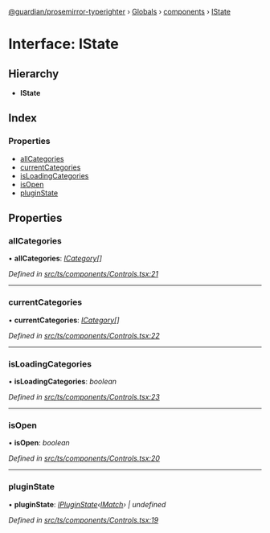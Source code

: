 [@guardian/prosemirror-typerighter](../README.md) › [Globals](../globals.md) › [components](../modules/components.md) › [IState](components.istate-2.md)

# Interface: IState

## Hierarchy

* **IState**

## Index

### Properties

* [allCategories](components.istate-2.md#allcategories)
* [currentCategories](components.istate-2.md#currentcategories)
* [isLoadingCategories](components.istate-2.md#isloadingcategories)
* [isOpen](components.istate-2.md#isopen)
* [pluginState](components.istate-2.md#pluginstate)

## Properties

###  allCategories

• **allCategories**: *[ICategory](interfaces.icategory.md)[]*

*Defined in [src/ts/components/Controls.tsx:21](https://github.com/guardian/prosemirror-typerighter/blob/530a4bd/src/ts/components/Controls.tsx#L21)*

___

###  currentCategories

• **currentCategories**: *[ICategory](interfaces.icategory.md)[]*

*Defined in [src/ts/components/Controls.tsx:22](https://github.com/guardian/prosemirror-typerighter/blob/530a4bd/src/ts/components/Controls.tsx#L22)*

___

###  isLoadingCategories

• **isLoadingCategories**: *boolean*

*Defined in [src/ts/components/Controls.tsx:23](https://github.com/guardian/prosemirror-typerighter/blob/530a4bd/src/ts/components/Controls.tsx#L23)*

___

###  isOpen

• **isOpen**: *boolean*

*Defined in [src/ts/components/Controls.tsx:20](https://github.com/guardian/prosemirror-typerighter/blob/530a4bd/src/ts/components/Controls.tsx#L20)*

___

###  pluginState

• **pluginState**: *[IPluginState](state.ipluginstate.md)‹[IMatch](interfaces.imatch.md)› | undefined*

*Defined in [src/ts/components/Controls.tsx:19](https://github.com/guardian/prosemirror-typerighter/blob/530a4bd/src/ts/components/Controls.tsx#L19)*
